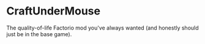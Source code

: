 # CraftUnderMouse
The quality-of-life Factorio mod you've always wanted (and honestly should just be in the base game).
